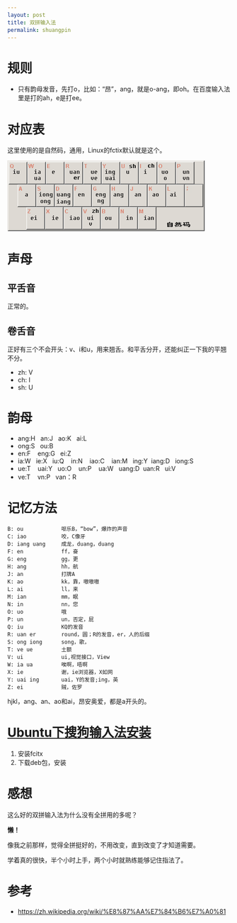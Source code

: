 ```yaml
---
layout: post
title: 双拼输入法
permalink: shuangpin
---
```


# 规则

* 只有韵母发音，先打o，比如：“昂”，ang，就是o-ang，即oh。在百度输入法里是打的ah，e是打ee。

# 对应表

这里使用的是自然码，通用，Linux的fctix默认就是这个。

![自然码](/img/ZiRanMa_DoublePinyinSchemas.png)

# 声母

## 平舌音
正常的。

## 卷舌音
正好有三个不会开头：v、i和u，用来翘舌。和平舌分开，还能纠正一下我的平翘不分。

* zh: V
* ch: I
* sh: U

# 韵母

* ang:H   an:J    ao:K   ai:L
* ong:S   ou:B
* en:F    eng:G   ei:Z
* ia:W    ie:X    iu:Q    in:N    iao:C    ian:M   ing:Y  iang:D   iong:S
* ue:T    uai:Y   uo:O    un:P    ua:W     uang:D  uan:R   ui:V
* ve:T    vn:P    van：R

# 记忆方法

```
B: ou            呕乐B，“bow”，爆炸的声音
C: iao           咬，C像牙
D: iang uang     成龙，duang，duang
F: en            ff，奋
G: eng           gg，更
H: ang           hh，航
J: an            打牌A
K: ao            kk，靠，嗷嗷嗷
L: ai            ll，来
M: ian           mm，眠
N: in            nn，您
O: uo            哦
P: un            un，否定，屁
Q: iu            KQ的发音
R: uan er        round，圆；R的发音，er，人的后缀
S: ong iong      song，歌，
T: ve ue         土额
V: ui            ui,视觉接口，View
W: ia ua         唉啊，唔啊
X: ie            谢，ie浏览器，X如网
Y: uai ing       uai，Y的发音;ing，英
Z: ei            贼，佐罗
```

hjkl，ang、an、ao和ai，昂安奥爱，都是a开头的。

# [Ubuntu下搜狗输入法安装](http://pinyin.sogou.com/linux/)

1. 安装fcitx
2. 下载deb包，安装

# 感想
这么好的双拼输入法为什么没有全拼用的多呢？

**懒！**

像我之前那样，觉得全拼挺好的，不用改变，直到改变了才知道需要。

学着真的很快，半个小时上手，两个小时就熟练能够记住指法了。

# 参考

* https://zh.wikipedia.org/wiki/%E8%87%AA%E7%84%B6%E7%A0%81

